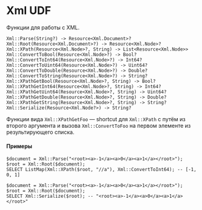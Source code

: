 # Xml UDF

Функции для работы с XML.
``` yql
Xml::Parse(String?) -> Resource<Xml.Document>?
Xml::Root(Resource<Xml.Document>?) -> Resource<Xml.Node>?
Xml::XPath(Resource<Xml.Node>?, String) -> List<Resource<Xml.Node>>
Xml::ConvertToBool(Resource<Xml.Node>?) -> Bool?
Xml::ConvertToInt64(Resource<Xml.Node>?) -> Int64?
Xml::ConvertToUint64(Resource<Xml.Node>?) -> Uint64?
Xml::ConvertToDouble(Resource<Xml.Node>?) -> Double?
Xml::ConvertToString(Resource<Xml.Node>?) -> String?
Xml::XPathGetBool(Resource<Xml.Node>?, String) -> Bool?
Xml::XPathGetInt64(Resource<Xml.Node>?, String) -> Int64?
Xml::XPathGetUint64(Resource<Xml.Node>?, String) -> Uint64?
Xml::XPathGetDouble(Resource<Xml.Node>?, String) -> Double?
Xml::XPathGetString(Resource<Xml.Node>?, String) -> String?
Xml::Serialize(Resource<Xml.Node?>) -> String?
```
Функции вида `Xml::XPathGetFoo` — shortcut для `Xml::XPath` с путём из второго аргумента и вызова `Xml::ConvertToFoo` на первом элементе из результирующего списка.

#### Примеры

``` yql
$document = Xml::Parse("<root><a>-1</a><a>0</a><a>1</a></root>");
$root = Xml::Root($document);
SELECT ListMap(Xml::XPath($root, "//a"), Xml::ConvertToInt64); -- [-1, 0, 1]
```

``` yql
$document = Xml::Parse("<root><a>-1</a><a>0</a><a>1</a></root>");
$root = Xml::Root($document);
SELECT Xml::Serialize($root); -- "<root><a>-1</a><a>0</a><a>1</a></root>"
```
